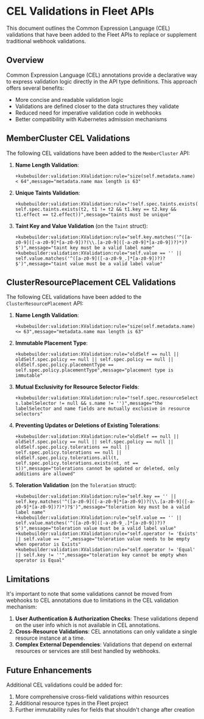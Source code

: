# CEL Validations in Fleet APIs

This document outlines the Common Expression Language (CEL) validations that have been added to the Fleet APIs to replace or supplement traditional webhook validations.

## Overview

Common Expression Language (CEL) annotations provide a declarative way to express validation logic directly in the API type definitions. This approach offers several benefits:

- More concise and readable validation logic
- Validations are defined closer to the data structures they validate
- Reduced need for imperative validation code in webhooks
- Better compatibility with Kubernetes admission mechanisms

## MemberCluster CEL Validations

The following CEL validations have been added to the `MemberCluster` API:

1. **Name Length Validation**:
   ```
   +kubebuilder:validation:XValidation:rule="size(self.metadata.name) < 64",message="metadata.name max length is 63"
   ```

2. **Unique Taints Validation**:
   ```
   +kubebuilder:validation:XValidation:rule="!self.spec.taints.exists(t1, self.spec.taints.exists(t2, t1 != t2 && t1.key == t2.key && t1.effect == t2.effect))",message="taints must be unique"
   ```

3. **Taint Key and Value Validation** (on the `Taint` struct):
   ```
   +kubebuilder:validation:XValidation:rule="self.key.matches('^([a-z0-9]([-a-z0-9]*[a-z0-9])?(\\.[a-z0-9]([-a-z0-9]*[a-z0-9])?)*)?$')",message="taint key must be a valid label name"
   +kubebuilder:validation:XValidation:rule="self.value == '' || self.value.matches('^([a-z0-9]([-a-z0-9_.]*[a-z0-9])?)?$')",message="taint value must be a valid label value"
   ```

## ClusterResourcePlacement CEL Validations

The following CEL validations have been added to the `ClusterResourcePlacement` API:

1. **Name Length Validation**:
   ```
   +kubebuilder:validation:XValidation:rule="size(self.metadata.name) <= 63",message="metadata.name max length is 63"
   ```

2. **Immutable Placement Type**:
   ```
   +kubebuilder:validation:XValidation:rule="oldSelf == null || oldSelf.spec.policy == null || self.spec.policy == null || oldSelf.spec.policy.placementType == self.spec.policy.placementType",message="placement type is immutable"
   ```

3. **Mutual Exclusivity for Resource Selector Fields**:
   ```
   +kubebuilder:validation:XValidation:rule="!self.spec.resourceSelectors.exists(s, s.labelSelector != null && s.name != '')",message="the labelSelector and name fields are mutually exclusive in resource selectors"
   ```

4. **Preventing Updates or Deletions of Existing Tolerations**:
   ```
   +kubebuilder:validation:XValidation:rule="oldSelf == null || oldSelf.spec.policy == null || self.spec.policy == null || oldSelf.spec.policy.tolerations == null || self.spec.policy.tolerations == null || oldSelf.spec.policy.tolerations.all(t, self.spec.policy.tolerations.exists(nt, nt == t))",message="tolerations cannot be updated or deleted, only additions are allowed"
   ```

5. **Toleration Validation** (on the `Toleration` struct):
   ```
   +kubebuilder:validation:XValidation:rule="self.key == '' || self.key.matches('^([a-z0-9]([-a-z0-9]*[a-z0-9])?(\\.[a-z0-9]([-a-z0-9]*[a-z0-9])?)*)?$')",message="toleration key must be a valid label name"
   +kubebuilder:validation:XValidation:rule="self.value == '' || self.value.matches('^([a-z0-9]([-a-z0-9_.]*[a-z0-9])?)?$')",message="toleration value must be a valid label value"
   +kubebuilder:validation:XValidation:rule="self.operator != 'Exists' || self.value == ''",message="toleration value needs to be empty when operator is Exists"
   +kubebuilder:validation:XValidation:rule="self.operator != 'Equal' || self.key != ''",message="toleration key cannot be empty when operator is Equal"
   ```

## Limitations

It's important to note that some validations cannot be moved from webhooks to CEL annotations due to limitations in the CEL validation mechanism:

1. **User Authentication & Authorization Checks**: These validations depend on the user info which is not available in CEL annotations.
2. **Cross-Resource Validations**: CEL annotations can only validate a single resource instance at a time.
3. **Complex External Dependencies**: Validations that depend on external resources or services are still best handled by webhooks.

## Future Enhancements

Additional CEL validations could be added for:

1. More comprehensive cross-field validations within resources
2. Additional resource types in the Fleet project
3. Further immutability rules for fields that shouldn't change after creation